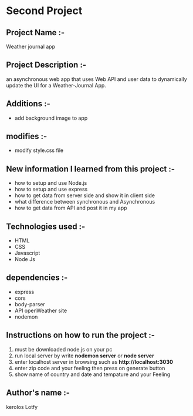 # Second Project

## Project Name :-

Weather journal app
## Project Description :-
an asynchronous web app that uses Web API and user data to dynamically update the UI for a Weather-Journal App.


## Additions :-

- add background image to app

## modifies :-

- modify style.css file

## New information I learned from this project :-

- how to setup and use Node.js 
- how to setup and use express
- how to get data from server side and show it in client side
- what difference between synchronous and Asynchronous
- how to get data from API and post it in my app



## Technologies used :-

- HTML
- CSS
- Javascript
- Node Js

## dependencies :-
- express
- cors
- body-parser
- API openWeather site
- nodemon



## Instructions on how to run the project :-
 1. must be downloaded node.js on your pc
 2. run local server by write **nodemon server** or **node server**
 3. enter localhost server in browsing such as **http://localhost:3030**
 4. enter zip code and your feeling then press on generate button
 5. show name of country and date and tempature and  your Feeling


## Author's name :-
kerolos Lotfy

